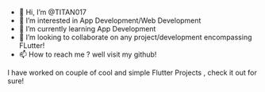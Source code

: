 - 👋 Hi, I’m @TITAN017
- 👀 I’m interested in App Development/Web Development
- 🌱 I’m currently learning App Development
- 💞️ I’m looking to collaborate on any project/development encompassing FLutter!
- 📫 How to reach me ? well visit my github!

I have worked on couple of cool and simple Flutter Projects , check it out for sure!
